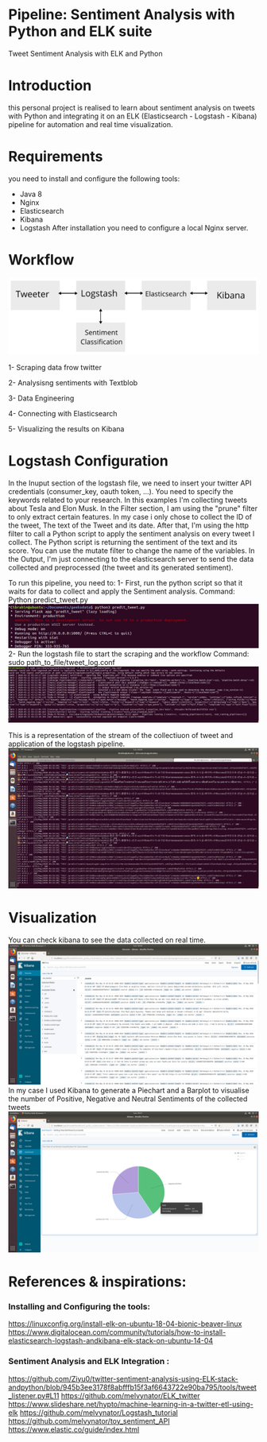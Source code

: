 # Pipeline: Sentiment Analysis with Python and ELK suite
Tweet Sentiment Analysis with ELK and Python

# Introduction
this personal project is realised to learn about sentiment analysis on tweets with Python and integrating it on an ELK (Elasticsearch - Logstash - Kibana) pipeline for automation and real time visualization.

# Requirements
you need to install and configure the following tools:
- Java 8
- Nginx
- Elasticsearch
- Kibana
- Logstash
After installation you need to configure a local Nginx server.

# Workflow
![alt text](https://github.com/ibrahimba9/sentiment_analysis_elk/blob/main/Screenshots/workflow.PNG)

1- Scraping data frow twitter

2- Analysisng sentiments with Textblob 

3- Data Engineering

4- Connecting with Elasticsearch

5- Visualizing the results on Kibana


# Logstash Configuration
In the Inuput section of the logstash file, we need to insert your twitter API credentials (consumer_key, oauth token, ...).
You need to specify the keywords related to your research. In this examples I'm collecting tweets about Tesla and Elon Musk.
In the Filter section, I am using the "prune" filter to only extract certain features. In my case i only chose to collect the ID of the tweet, The text of the Tweet and its date.
After that, I'm using the http filter to call a Python script to apply the sentiment analysis on every tweet I collect.
The Python script is returning the sentiment of the text and its score.
You can use the mutate filter to change the name of the variables.
In the Output, I'm just connecting to the elasticsearch server to send the data collected and preprocessed (the tweet and its generated sentiment).

To run this pipeline, you need to:
1- First, run the python script so that it waits for data to collect and apply the Sentiment analysis.
Command: Python predict_tweet.py
![alt text](https://github.com/ibrahimba9/sentiment_analysis_elk/blob/main/Screenshots/Screenshot%20from%202020-05-25%2003-41-54.png)
2- Run the logstash file to start the scraping and the workflow
Command: sudo path_to_file/tweet_log.conf
![alt text](https://github.com/ibrahimba9/sentiment_analysis_elk/blob/main/Screenshots/Screenshot%20from%202020-05-25%2003-33-4922222.png)

This is a representation of the stream of the collectiuon of tweet and application of the logstash pipeline.
![alt text](https://github.com/ibrahimba9/sentiment_analysis_elk/blob/main/Screenshots/Screenshot%20from%202020-05-25%2003-33-39.png)

# Visualization
You can check kibana to see the data collected on real time.
![alt text](https://github.com/ibrahimba9/sentiment_analysis_elk/blob/main/Screenshots/Screenshot%20from%202020-05-25%2003-32-06.png)
In my case I used Kibana to generate a Piechart and a Barplot to visualise the number of Positive, Negative and Neutral Sentiments of the collected tweets
![alt text](https://github.com/ibrahimba9/sentiment_analysis_elk/blob/main/Screenshots/Screenshot%20from%202020-05-25%2003-31-33.png)

# References & inspirations:
### Installing and Configuring the tools:
https://linuxconfig.org/install-elk-on-ubuntu-18-04-bionic-beaver-linux
https://www.digitalocean.com/community/tutorials/how-to-install-elasticsearch-logstash-andkibana-elk-stack-on-ubuntu-14-04

### Sentiment Analysis and ELK Integration :
https://github.com/Ziyu0/twitter-sentiment-analysis-using-ELK-stack-andpython/blob/945b3ee3178f8abfffb15f3af6643722e90ba795/tools/tweet_listener.py#L11
https://github.com/melvynator/ELK_twitter
https://www.slideshare.net/hypto/machine-learning-in-a-twitter-etl-using-elk
https://github.com/melvynator/Logstash_tutorial
https://github.com/melvynator/toy_sentiment_API
https://www.elastic.co/guide/index.html
